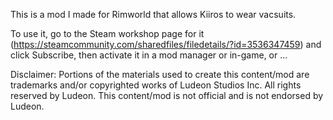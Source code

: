 This is a mod I made for Rimworld that allows Kiiros to wear vacsuits. 

To use it, go to the Steam workshop page for it (https://steamcommunity.com/sharedfiles/filedetails/?id=3536347459) and click Subscribe, then activate it in a mod manager or in-game, or ...

Disclaimer: Portions of the materials used to create this content/mod are trademarks and/or copyrighted works of Ludeon Studios Inc. All rights reserved by Ludeon. This content/mod is not official and is not endorsed by Ludeon.